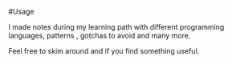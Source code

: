 #Usage 

I made notes during my learning path with different programming languages, patterns , gotchas to avoid and many more.

Feel free to skim around and if you find something useful.  


